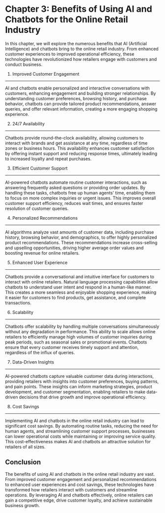 Chapter 3: Benefits of Using AI and Chatbots for the Online Retail Industry
===========================================================================

In this chapter, we will explore the numerous benefits that AI (Artificial Intelligence) and chatbots bring to the online retail industry. From enhanced customer experiences to improved operational efficiency, these technologies have revolutionized how retailers engage with customers and conduct business.

1. Improved Customer Engagement
-------------------------------

AI and chatbots enable personalized and interactive conversations with customers, enhancing engagement and building stronger relationships. By understanding customer preferences, browsing history, and purchase behavior, chatbots can provide tailored product recommendations, answer queries, and offer relevant information, creating a more engaging shopping experience.

2. 24/7 Availability
--------------------

Chatbots provide round-the-clock availability, allowing customers to interact with brands and get assistance at any time, regardless of time zones or business hours. This availability enhances customer satisfaction by offering instant support and reducing response times, ultimately leading to increased loyalty and repeat purchases.

3. Efficient Customer Support
-----------------------------

AI-powered chatbots automate routine customer interactions, such as answering frequently asked questions or providing order updates. By handling these tasks, chatbots free up human agents' time, enabling them to focus on more complex inquiries or urgent issues. This improves overall customer support efficiency, reduces wait times, and ensures faster resolution of customer queries.

4. Personalized Recommendations
-------------------------------

AI algorithms analyze vast amounts of customer data, including purchase history, browsing behavior, and demographics, to offer highly personalized product recommendations. These recommendations increase cross-selling and upselling opportunities, driving higher average order values and boosting revenue for online retailers.

5. Enhanced User Experience
---------------------------

Chatbots provide a conversational and intuitive interface for customers to interact with online retailers. Natural language processing capabilities allow chatbots to understand user intent and respond in a human-like manner. This creates a more seamless and enjoyable shopping experience, making it easier for customers to find products, get assistance, and complete transactions.

6. Scalability
--------------

Chatbots offer scalability by handling multiple conversations simultaneously without any degradation in performance. This ability to scale allows online retailers to efficiently manage high volumes of customer inquiries during peak periods, such as seasonal sales or promotional events. Chatbots ensure that every customer receives timely support and attention, regardless of the influx of queries.

7. Data-Driven Insights
-----------------------

AI-powered chatbots capture valuable customer data during interactions, providing retailers with insights into customer preferences, buying patterns, and pain points. These insights can inform marketing strategies, product development, and customer segmentation, enabling retailers to make data-driven decisions that drive growth and improve operational efficiency.

8. Cost Savings
---------------

Implementing AI and chatbots in the online retail industry can lead to significant cost savings. By automating routine tasks, reducing the need for human agents, and streamlining customer support processes, businesses can lower operational costs while maintaining or improving service quality. This cost-effectiveness makes AI and chatbots an attractive solution for retailers of all sizes.

Conclusion
----------

The benefits of using AI and chatbots in the online retail industry are vast. From improved customer engagement and personalized recommendations to enhanced user experiences and cost savings, these technologies have transformed how retailers interact with customers and streamline operations. By leveraging AI and chatbots effectively, online retailers can gain a competitive edge, drive customer loyalty, and achieve sustainable business growth.
